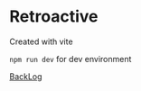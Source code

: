 # Retroactive

Created with vite

`npm run dev` for dev environment

[BackLog](https://retroactiv.backlog.com/board/RETROACTIVE)

